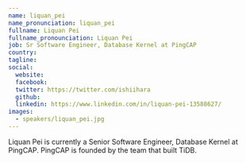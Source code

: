 ```yaml
---
name: liquan_pei
name_pronunciation: liquan_pei
fullname: Liquan Pei
fullname_pronounciation: Liquan Pei
job: Sr Software Engineer, Database Kernel at PingCAP
country: 
tagline: 
social:
  website: 
  facebook:
  twitter: https://twitter.com/ishiihara
  github: 
  linkedin: https://www.linkedin.com/in/liquan-pei-13588627/
images:
  - speakers/liquan_pei.jpg
---
```


Liquan Pei is currently a Senior Software Engineer, Database Kernel at PingCAP.
PingCAP is founded by the team that built TiDB.
